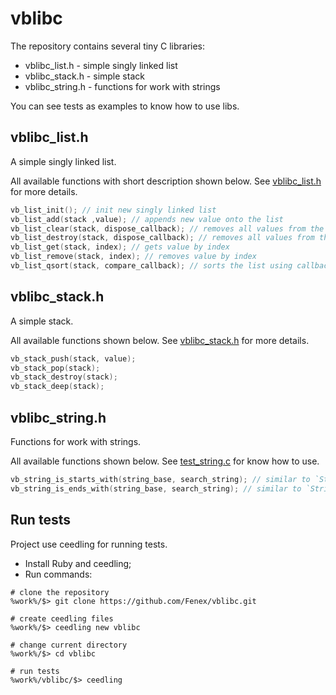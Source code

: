 # vblibc
The repository contains several tiny C libraries: 
* vblibc_list.h - simple singly linked list
* vblibc_stack.h - simple stack
* vblibc_string.h - functions for work with strings

You can see tests as examples to know how to use libs.

## vblibc_list.h
A simple singly linked list.

All available functions with short description shown below.
See [vblibc_list.h](/src/vblibc_list.h) for more details.
```C
vb_list_init(); // init new singly linked list
vb_list_add(stack ,value); // appends new value onto the list
vb_list_clear(stack, dispose_callback); // removes all values from the list
vb_list_destroy(stack, dispose_callback); // removes all values from the list and destroys the list
vb_list_get(stack, index); // gets value by index
vb_list_remove(stack, index); // removes value by index
vb_list_qsort(stack, compare_callback); // sorts the list using callback compare function
```

## vblibc_stack.h
A simple stack.

All available functions shown below.
See [vblibc_stack.h](/src/vblibc_stack.h) for more details.
```C
vb_stack_push(stack, value);
vb_stack_pop(stack);
vb_stack_destroy(stack);
vb_stack_deep(stack);
```

## vblibc_string.h
Functions for work with strings.

All available functions shown below.
See [test_string.c](/test/test_string.c) for know how to use.
```C
vb_string_is_starts_with(string_base, search_string); // similar to `String.prototype.startsWith` in JavaScript
vb_string_is_ends_with(string_base, search_string); // similar to `String.prototype.endsWith` in JavaScript
```

## Run tests
Project use ceedling for running tests.

* Install Ruby and ceedling;
* Run commands:
```
# clone the repository
%work%/$> git clone https://github.com/Fenex/vblibc.git 

# create ceedling files
%work%/$> ceedling new vblibc

# change current directory
%work%/$> cd vblibc

# run tests
%work%/vblibc/$> ceedling
```
